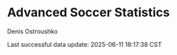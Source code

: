 # Advanced Soccer Statistics
Denis Ostroushko

<!-- gfm -->

Last successful data update: 2025-06-11 18:17:38 CST
